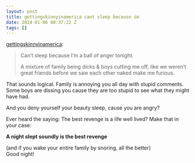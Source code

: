 ```yaml
---
layout: post
title: gettingskinnyinamerica cant sleep because im
date: 2014-01-06 00:37:22 Z
tags: []
---
```

[gettingskinnyinamerica](http://gettingskinnyinamerica.tumblr.com/post/72379680714/cant-sleep-because-im-a-ball-of-anger-tonight):

> Can’t sleep because I’m a ball of anger tonight.
> 
> A mixture of family being dicks & boys cutting me off, like we weren’t great friends before we saw each other naked make me furious.

That sounds logical. Family is annoying you all day with stupid comments. Some boys are dissing you cause they are too stupid to see what they might have had.  
  
And you deny yourself your beauty sleep, cause you are angry?  
  
Ever heard the saying: The best revenge is a life well lived? Make that in your case:  
  
**A night slept soundly is the best revenge**  
  
(and if you wake your entire family by snoring, all the better)  
Good night!
